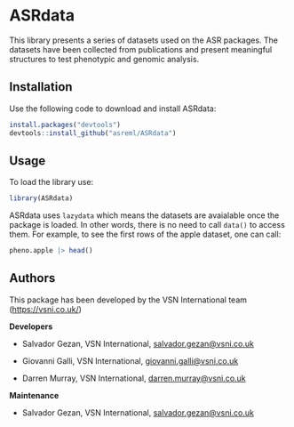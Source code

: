 # ASRdata

This library presents a series of datasets used on the ASR packages.
The datasets have been collected from publications and present
meaningful structures to test phenotypic and genomic analysis.

## Installation

Use the following code to download and install ASRdata:

```R
install.packages("devtools")
devtools::install_github("asreml/ASRdata")
```

## Usage

To load the library use:

```R
library(ASRdata)
```

ASRdata uses `lazydata` which means the datasets are avaialable once the package is loaded.
In other words, there is no need to call `data()` to access them. For example, to see
the first rows of the apple dataset, one can call:

```R
pheno.apple |> head()
```

## Authors

This package has been developed by the VSN International team (https://vsni.co.uk/)

**Developers**

* Salvador Gezan, VSN International, salvador.gezan@vsni.co.uk

* Giovanni Galli, VSN International, giovanni.galli@vsni.co.uk

* Darren Murray, VSN International, darren.murray@vsni.co.uk


**Maintenance**

* Salvador Gezan, VSN International, salvador.gezan@vsni.co.uk

